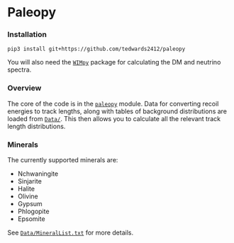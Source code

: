 # Paleopy

### Installation

    pip3 install git+https://github.com/tedwards2412/paleopy
    
You will also need the [`WIMpy`](https://github.com/bradkav/WIMpy_NREFT) package for calculating the DM and neutrino spectra.
    
### Overview

The core of the code is in the [`paleopy`](paleopy) module. Data for converting recoil energies to track lengths, along with tables of background distributions are loaded from [`Data/`](Data). This then allows you to calculate all the relevant track length distributions. 

### Minerals

The currently supported minerals are: 
* Nchwaningite
* Sinjarite
* Halite
* Olivine
* Gypsum
* Phlogopite 
* Epsomite

See [`Data/MineralList.txt`](Data/MineralList.txt) for more details.
